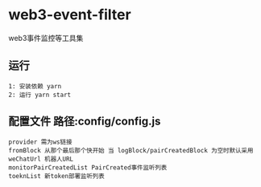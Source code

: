 # web3-event-filter
web3事件监控等工具集

## 运行
```
1: 安装依赖 yarn
2: 运行 yarn start
```


## 配置文件 路径:config/config.js
```angular2html
provider 需为ws链接
fromBlock 从那个最后那个快开始 当 logBlock/pairCreatedBlock 为空时默认采用
weChatUrl 机器人URL
monitorPairCreatedList PairCreated事件监听列表
toeknList 新token部署监听列表
```
